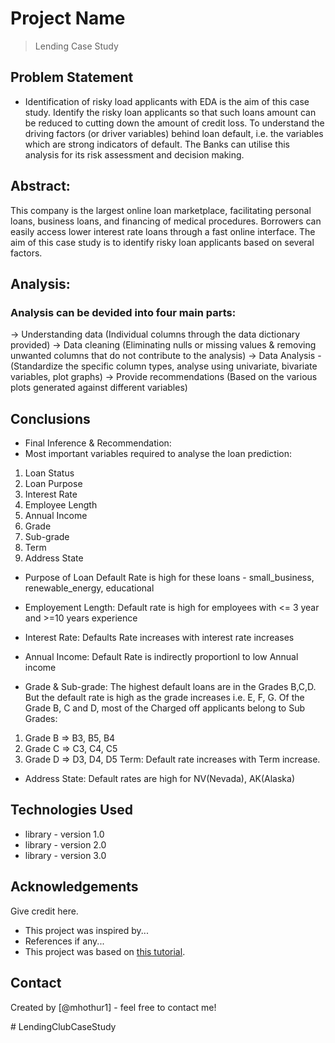 # Project Name
> Lending Case Study


## Problem Statement
* Identification of risky load applicants with EDA is the aim of this case study. Identify the risky loan applicants so that such loans amount can be reduced to cutting down the amount of credit loss.  To understand the driving factors (or driver variables) behind loan default, i.e. the variables which are strong indicators of default. The Banks can utilise this analysis for its risk assessment and decision making.

## Abstract:
This company is the largest online loan marketplace, facilitating personal loans, business loans, and financing of medical procedures. Borrowers can easily access lower interest rate loans through a fast online interface. The aim of this case study is to identify risky loan applicants based on several factors. 

## Analysis:
### Analysis can be devided into four main parts:
-> Understanding data (Individual columns through the data dictionary provided)
-> Data cleaning (Eliminating nulls or missing values & removing unwanted columns that do not contribute to the analysis)
-> Data Analysis - (Standardize the specific column types, analyse using univariate, bivariate variables, plot graphs)
-> Provide recommendations (Based on the various plots generated against different variables)

<!-- You can include any other section that is pertinent to your problem -->


<!-- You don't have to answer all the questions - just the ones relevant to your project. -->

## Conclusions
- Final Inference & Recommendation:
- Most important variables required to analyse the loan prediction:
1. Loan Status 
2. Loan Purpose
2. Interest Rate
3. Employee Length
4. Annual Income
5. Grade 
6. Sub-grade
7. Term
8. Address State

- Purpose of Loan
Default Rate is high for these loans - small_business, renewable_energy, educational

- Employement Length:
Default rate is high for employees with <= 3 year and >=10 years experience

- Interest Rate:
Defaults Rate increases with interest rate increases

- Annual Income:
Default Rate is indirectly proportionl to low Annual income

- Grade & Sub-grade:
The highest default loans are in the Grades B,C,D. But the default rate is high as the grade increases i.e. E, F, G. Of the Grade B, C and D, most of the Charged off applicants belong to Sub Grades:

1. Grade B => B3, B5, B4
2. Grade C => C3, C4, C5
3. Grade D => D3, D4, D5
Term:
Default rate increases with Term increase.

- Address State:
Default rates are high for NV(Nevada), AK(Alaska)

<!-- You don't have to answer all the questions - just the ones relevant to your project. -->


## Technologies Used
- library - version 1.0
- library - version 2.0
- library - version 3.0

<!-- As the libraries versions keep on changing, it is recommended to mention the version of library used in this project -->

## Acknowledgements
Give credit here.
- This project was inspired by...
- References if any...
- This project was based on [this tutorial](https://www.example.com).


## Contact
Created by [@mhothur1] - feel free to contact me!


<!-- Optional -->
<!-- ## License -->
<!-- This project is open source and available under the [... License](). -->

<!-- You don't have to include all sections - just the one's relevant to your project --># LendingClubCaseStudy
